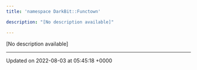 ```yaml
---
title: 'namespace DarkBit::Functown'

description: "[No description available]"

---
```







[No description available]






-------------------------------

Updated on 2022-08-03 at 05:45:18 +0000